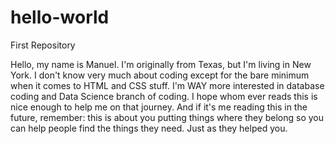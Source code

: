 # hello-world
First Repository

Hello, my name is Manuel. I'm originally from Texas, but I'm living in New York. I don't know very much about coding except for the bare minimum when it comes to HTML and CSS stuff. I'm WAY more interested in database coding and Data Science branch of coding. I hope whom ever reads this is nice enough to help me on that journey. And if it's me reading this in the future, remember: this is about you putting things where they belong so you can help people find the things they need. Just as they helped you.
